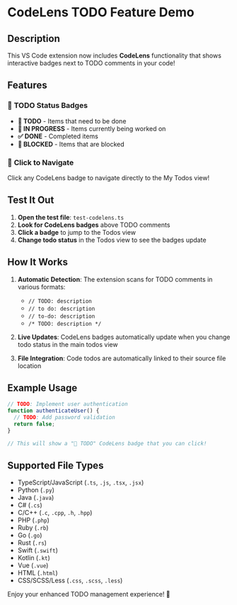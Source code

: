 # CodeLens TODO Feature Demo

## Description

This VS Code extension now includes **CodeLens** functionality that shows interactive badges next to TODO comments in your code!

## Features

### 📝 **TODO Status Badges**

- **📝 TODO** - Items that need to be done
- **🔄 IN PROGRESS** - Items currently being worked on
- **✅ DONE** - Completed items
- **🚫 BLOCKED** - Items that are blocked

### 🔗 **Click to Navigate**

Click any CodeLens badge to navigate directly to the My Todos view!

## Test It Out

1. **Open the test file**: `test-codelens.ts`
2. **Look for CodeLens badges** above TODO comments
3. **Click a badge** to jump to the Todos view
4. **Change todo status** in the Todos view to see the badges update

## How It Works

1. **Automatic Detection**: The extension scans for TODO comments in various formats:

   - `// TODO: description`
   - `// to do: description`
   - `// to-do: description`
   - `/* TODO: description */`

2. **Live Updates**: CodeLens badges automatically update when you change todo status in the main todos view

3. **File Integration**: Code todos are automatically linked to their source file location

## Example Usage

```typescript
// TODO: Implement user authentication
function authenticateUser() {
  // TODO: Add password validation
  return false;
}

// This will show a "📝 TODO" CodeLens badge that you can click!
```

## Supported File Types

- TypeScript/JavaScript (`.ts`, `.js`, `.tsx`, `.jsx`)
- Python (`.py`)
- Java (`.java`)
- C# (`.cs`)
- C/C++ (`.c`, `.cpp`, `.h`, `.hpp`)
- PHP (`.php`)
- Ruby (`.rb`)
- Go (`.go`)
- Rust (`.rs`)
- Swift (`.swift`)
- Kotlin (`.kt`)
- Vue (`.vue`)
- HTML (`.html`)
- CSS/SCSS/Less (`.css`, `.scss`, `.less`)

Enjoy your enhanced TODO management experience! 🎉
